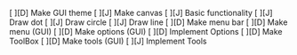 [ ][D] Make GUI theme
[ ][J] Make canvas
    [ ][J] Basic functionality
        [ ][J] Draw dot
        [ ][J] Draw circle
        [ ][J] Draw line
[ ][D] Make menu bar
    [ ][D] Make menu (GUI)
    [ ][D] Make options (GUI)
        [ ][D] Implement Options
[ ][D] Make ToolBox
    [ ][D] Make tools (GUI)
    [ ][J] Implement Tools
